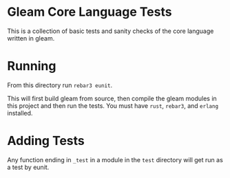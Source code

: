 # Gleam Core Language Tests

This is a collection of basic tests and sanity checks of the core language written in gleam.

# Running

From this directory run `rebar3 eunit`.

This will first build gleam from source, then compile the gleam modules in this project
and then run the tests. You must have `rust`, `rebar3`, and `erlang` installed.

# Adding Tests

Any function ending in `_test` in a module in the `test` directory will get run as a test by
eunit.
